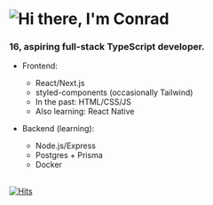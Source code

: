 <h1 align="left">
  <img src="https://raw.githubusercontent.com/cnrad/cnrad/main/header.svg" alt="Hi there, I'm Conrad" />
</h1>

### 16, aspiring full-stack TypeScript developer.

- Frontend:
  - React/Next.js
  - styled-components (occasionally Tailwind)
  - In the past: HTML/CSS/JS
  - Also learning: React Native

- Backend (learning):
  - Node.js/Express
  - Postgres + Prisma
  - Docker

\
[![Hits](https://hits.seeyoufarm.com/api/count/incr/badge.svg?url=https%3A%2F%2Fgithub.com%2Fcnrad&count_bg=%230263A4&title_bg=%23002D53&icon=github.svg&icon_color=%23FFFFFF&title=visits&edge_flat=false)](https://hits.seeyoufarm.com)
